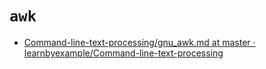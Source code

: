# `awk`

- [Command-line-text-processing/gnu_awk.md at master · learnbyexample/Command-line-text-processing](https://github.com/learnbyexample/Command-line-text-processing/blob/master/gnu_awk.md)